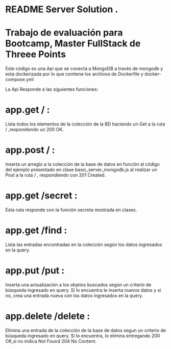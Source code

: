 # README Server Solution .

# Trabajo de evaluación para Bootcamp, Master FullStack de Threee Points 

Este código es una Api que se conecta a MongoDB a través de mongodb y esta dockerizada por lo que contiene los archivos de Dockerfile y docker-compose.yml

La Api Responde a las siguientes funciones:

# app.get / :

Lista todos los elementos de la colección de la BD haciendo un Get a la ruta / ,respondiendo un 200 OK.

# app.post / :

Inserta un arreglo a la colección de la base de datos en función al código del ejemplo presentado en clase basic_server_mongodb.js al realizar un Post a la ruta / , respondiendo con 201 Created.

# app.get /secret : 

Esta ruta responde con la función secreta mostrada en clases.



# app.get /find : 

Lista las entradas encontradas en la colección según los datos ingresados en la query.


# app.put /put  :

Inserta una actualización a los objetos buscados según un criterio de búsqueda ingresado en query. Si lo encuentra le inserta nuevos datos y si no, crea una entrada nueva con los datos ingresados en la query.

# app.delete /delete : 

Elimina una entrada de la colección de la base de datos segun un criterio de búsqueda ingresado en query. Si lo encuentra, lo elimina entregando 200 OK,si no indica Not Found 204 No Content.